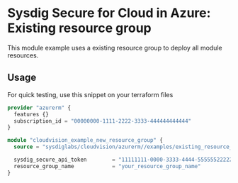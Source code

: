 # Sysdig Secure for Cloud in Azure:  Existing resource group

This module example uses a existing resource group to  deploy all module resources.

## Usage

For quick testing, use this snippet on your terraform files

```terraform
provider "azurerm" {
  features {}
  subscription_id = "00000000-1111-2222-3333-444444444444"
}

module "cloudvision_example_new_resource_group" {
  source = "sysdiglabs/cloudvision/azurerm//examples/existing_resource_group"

  sysdig_secure_api_token        = "11111111-0000-3333-4444-555555222224"
  resource_group_name            = "your_resource_group_name"
}
```
